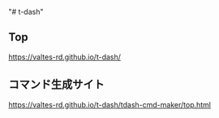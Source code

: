 "# t-dash" 


## Top
https://valtes-rd.github.io/t-dash/

## コマンド生成サイト
https://valtes-rd.github.io/t-dash/tdash-cmd-maker/top.html
